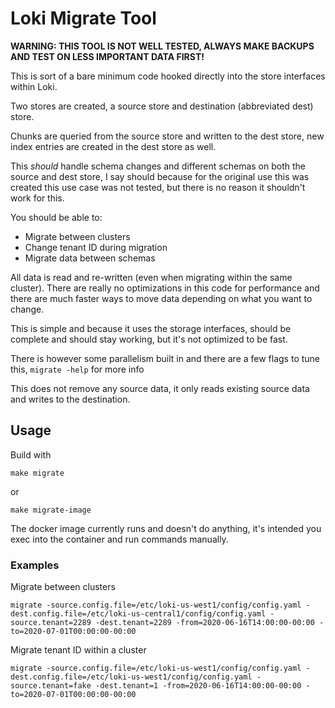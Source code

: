 # Loki Migrate Tool

**WARNING: THIS TOOL IS NOT WELL TESTED, ALWAYS MAKE BACKUPS AND TEST ON LESS IMPORTANT DATA FIRST!**

This is sort of a bare minimum code hooked directly into the store interfaces within Loki.

Two stores are created, a source store and destination (abbreviated dest) store.

Chunks are queried from the source store and written to the dest store, new index entries are created in the dest store as well.

This _should_ handle schema changes and different schemas on both the source and dest store, I say should because for the original use this was created this use case was not tested, but there is no reason it shouldn't work for this.

You should be able to:

* Migrate between clusters
* Change tenant ID during migration
* Migrate data between schemas

All data is read and re-written (even when migrating within the same cluster). There are really no optimizations in this code for performance and there are much faster ways to move data depending on what you want to change.

This is simple and because it uses the storage interfaces, should be complete and should stay working, but it's not optimized to be fast.

There is however some parallelism built in and there are a few flags to tune this, `migrate -help` for more info

This does not remove any source data, it only reads existing source data and writes to the destination.

## Usage

Build with

```
make migrate
```

or

```
make migrate-image
```

The docker image currently runs and doesn't do anything, it's intended you exec into the container and run commands manually.


### Examples

Migrate between clusters

```
migrate -source.config.file=/etc/loki-us-west1/config/config.yaml -dest.config.file=/etc/loki-us-central1/config/config.yaml -source.tenant=2289 -dest.tenant=2289 -from=2020-06-16T14:00:00-00:00 -to=2020-07-01T00:00:00-00:00
```

Migrate tenant ID within a cluster

```
migrate -source.config.file=/etc/loki-us-west1/config/config.yaml -dest.config.file=/etc/loki-us-west1/config/config.yaml -source.tenant=fake -dest.tenant=1 -from=2020-06-16T14:00:00-00:00 -to=2020-07-01T00:00:00-00:00
```
